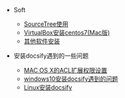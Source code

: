 - Soft

  - [SourceTree使用](soft/sourceTree.md)
  - [VirtualBox安装centos7(Mac版)](soft/VirtualBox安装centos7(Mac版).md)
  - [其他软件安装](soft/env_install.md)
  
- 安装docsify遇到的一些问题

  - [MAC OS X的ACL扩展权限设置](soft/docsify_problem/MACOSX的ACL扩展权限设置.md)
  - [windows10安装docsify遇到的问题](soft/docsify_problem/windows10安装docsify遇到的问题.md)
  - [Linux安装docsify](soft/docsify_problem/docsify_install.md)

  
